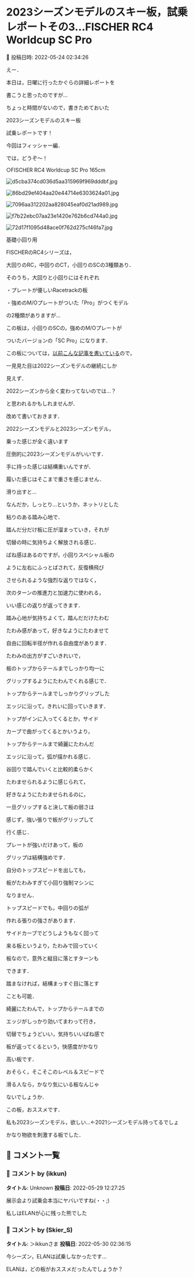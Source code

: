# 2023シーズンモデルのスキー板，試乗レポートその3…FISCHER RC4 Worldcup SC Pro

📅 投稿日時: 2022-05-24 02:34:26

えー．


本日は，日曜に行ったかぐらの詳細レポートを


書こうと思ったのですが…





ちょっと時間がないので，書きためておいた


2023シーズンモデルのスキー板


試乗レポートです！





今回はフィッシャー編．


では，どうぞ～！[]()





○FISCHER RC4 Worldcup SC Pro 165cm







![d5cba374cd036d5aa315969f969dddbf.jpg](images/d5cba374cd036d5aa315969f969dddbf.jpg)









![86bd29ef404aa20e44714e6303624a01.jpg](images/86bd29ef404aa20e44714e6303624a01.jpg)









![7096aa312202aa828045eaf0d21ad989.jpg](images/7096aa312202aa828045eaf0d21ad989.jpg)









![f7b22ebc07aa23e1420e762b6cd744a0.jpg](images/f7b22ebc07aa23e1420e762b6cd744a0.jpg)









![72d17f1095d48ace0f762d275cf46fa7.jpg](images/72d17f1095d48ace0f762d275cf46fa7.jpg)







基礎小回り用





FISCHERのRC4シリーズは，


大回りのRC，中回りのCT，小回りのSCの3種類あり．


そのうち，大回りと小回りにはそれぞれ


・プレートが優しいRacetrackの板


・強めのM/Oプレートがついた「Pro」がつくモデル


の2種類がありますが…


この板は，小回りのSCの，強めのM/Oプレートが


ついたバージョンの「SC Pro」になります．





この板については，[以前こんな記事を書いている](e365707c42944ab9a8c0597cc8d39d1c6.md)ので，


一見見た目は2022シーズンモデルの継続にしか


見えず．


2022シーズンから全く変わってないのでは…？


と思われるかもしれませんが．





改めて書いておきます．


2022シーズンモデルと2023シーズンモデル，


乗った感じが全く違います


圧倒的に2023シーズンモデルがいいです．





手に持った感じは結構重いんですが．


履いた感じはそこまで重さを感じません．





滑り出すと…


なんだか，しっとり…というか，ネットリとした


粘りのある踏み心地で．


踏んだ分だけ板に圧が溜まっていき，それが


切替の時に気持ちよく解放される感じ．





ばね感はあるのですが，小回りスペシャル板の


ように左右にふっとばされて，反復横飛び


させられるような強烈な返りではなく，


次のターンの推進力と加速力に使われる，


いい感じの返りが返ってきます．





踏み心地が気持ちよくて，踏んだだけたわむ


たわみ感があって，好きなようにたわませて


自由に回転半径が作れる自由度があります．


たわみの出方がすごいきれいで，


板のトップからテールまでしっかり均一に


グリップするようにたわんでくれる感じで．


トップからテールまでしっかりグリップした


エッジに沿って，きれいに回っていきます．





トップがインに入ってくるとか，サイド


カーブで曲がってくるとかいうより，


トップからテールまで綺麗にたわんだ


エッジに沿って，弧が描かれる感じ．





谷回りで踏んでいくと比較的柔らかく


たわませられるように感じられて，


好きなようにたわませられるのに，


一旦グリップすると決して板の弱さは


感じず，強い張りで板がグリップして


行く感じ．





プレートが強いだけあって，板の


グリップは結構強めです．


自分のトップスピードを出しても，


板がたわみすぎて小回り強制マシンに


なりません．


トップスピードでも，中回りの弧が


作れる張りの強さがあります．





サイドカーブでどうしようもなく回って


来る板というより，たわみで回っていく


板なので，意外と縦目に落とすターンも


できます．


踏まなければ，結構まっすぐ目に落とす


ことも可能．





綺麗にたわんで，トップからテールまでの


エッジがしっかり効いてまわって行き，


切替でちょうどいい，気持ちいいばね感で


板が返ってくるという，快感度がかなり


高い板です．





おそらく，そこそこのレベル＆スピードで


滑る人なら，かなり気にいる板なんじゃ


ないでしょうか．


この板，おススメです．


私も2023シーズンモデル，欲しい…←2021シーズンモデル持ってるでしょ





かなり物欲を刺激する板でした．

## 💬 コメント一覧

### 💬 コメント by (ikkun)
**タイトル**: Unknown
**投稿日**: 2022-05-29 12:27:25

展示会より試乗会本当にヤバいですね(・・;)



私しはELANが心に残った熊でした

### 💬 コメント by (Skier_S)
**タイトル**: ＞ikkunさま
**投稿日**: 2022-05-30 02:36:15

今シーズン，ELANは試乗しなかったです…

ELANは，どの板がおススメだったんでしょうか？

